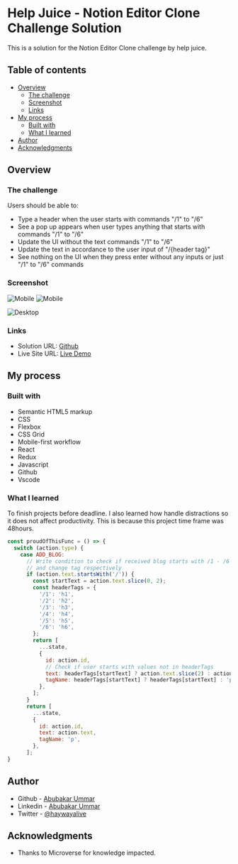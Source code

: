 # Help Juice - Notion Editor Clone Challenge Solution

This is a solution for the Notion Editor Clone challenge by help juice.

## Table of contents

- [Overview](#overview)
  - [The challenge](#the-challenge)
  - [Screenshot](#screenshot)
  - [Links](#links)
- [My process](#my-process)
  - [Built with](#built-with)
  - [What I learned](#what-i-learned)
- [Author](#author)
- [Acknowledgments](#acknowledgments)

## Overview

### The challenge

Users should be able to:

- Type a header when the user starts with commands "/1" to "/6"
- See a pop up appears when user types anything that starts with commands "/1" to "/6"
- Update the UI without the text commands "/1" to "/6"
- Update the text in accordance to the user input of "/{header tag}"
- See nothing on the UI when they press enter without any inputs or just "/1" to "/6" commands

### Screenshot

![Mobile](./src/components/images/Notion-Editor-Clone-mobile-1.png)
![Mobile](./src/components/images/Notion-Editor-Clone-mobile-2.png)

![Desktop](./src/components/images/Notion-Editor-Clone-desktop-1.png)

### Links

- Solution URL: [Github](https://github.com/Haywayaheadshot/h-j-project)
- Live Site URL: [Live Demo](https://cute-figolla-4abcee.netlify.app/)

## My process

### Built with

- Semantic HTML5 markup
- CSS
- Flexbox
- CSS Grid
- Mobile-first workflow
- React
- Redux
- Javascript
- Github
- Vscode

### What I learned

To finish projects before deadline. I also learned how handle distractions so it does not affect productivity. This is because this project time frame was 48hours.

```js
const proudOfThisFunc = () => {
  switch (action.type) {
    case ADD_BLOG:
      // Write condition to check if received blog starts with /1 - /6
      // and change tag respectively
      if (action.text.startsWith('/')) {
        const startText = action.text.slice(0, 2);
        const headerTags = {
          '/1': 'h1',
          '/2': 'h2',
          '/3': 'h3',
          '/4': 'h4',
          '/5': 'h5',
          '/6': 'h6',
        };
        return [
          ...state,
          {
            id: action.id,
            // Check if user starts with values not in headerTags
            text: headerTags[startText] ? action.text.slice(2) : action.text,
            tagName: headerTags[startText] ? headerTags[startText] : 'p',
          },
        ];
      }
      return [
        ...state,
        {
          id: action.id,
          text: action.text,
          tagName: 'p',
        },
      ];
}
```

## Author

- Github - [Abubakar Ummar](https://github.com/Haywayaheadshot)
- Linkedin - [Abubakar Ummar](https://www.linkedin.com/in/abubakar-ummar/)
- Twitter - [@haywayalive](https://twitter.com/haywayalive)

## Acknowledgments

- Thanks to Microverse for knowledge impacted.

